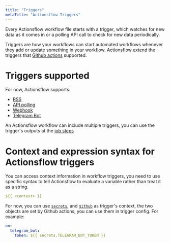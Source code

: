 ```yaml
---
title: "Triggers"
metaTitle: "Actionsflow Triggers"
---
```


Every Actionsflow workflow file starts with a trigger, which watches for new data as it comes in or a polling API call to check for new data periodically.

Triggers are how your workflows can start automated workflows whenever they add or update something in your workflow. Actionsflow extend the triggers that [Github actions](https://docs.github.com/en/actions/reference/events-that-trigger-workflows) supported.

# Triggers supported

For now, Actionsflow supports:

- [RSS](/docs/triggers/0-rss.md)
- [API polling](/docs/triggers/1-poll.md)
- [Webhook](/docs/triggers/2-webhook.md)
- [Telegram Bot](/docs/triggers/3-telegram-bot.md)

An Actionsflow workflow can include multiple triggers, you can use the trigger's outputs at the [job steps](/docs/steps.md)

# Context and expression syntax for Actionsflow triggers

You can access context information in workflow triggers, you need to use specific syntax to tell Actionsflow to evaluate a variable rather than treat it as a string.

```yaml
${{ <context> }}
```

For now, you can use [`secrets`](https://docs.github.com/en/actions/configuring-and-managing-workflows/creating-and-storing-encrypted-secrets), and [`github`](https://docs.github.com/en/actions/reference/context-and-expression-syntax-for-github-actions#github-context) as trigger's context, the two objects are set by Github actions, you can use them in trigger config. For example:

```yaml
on:
  telegram_bot:
    token: ${{ secrets.TELEGRAM_BOT_TOKEN }}
```
